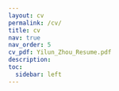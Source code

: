 ```yaml
---
layout: cv
permalink: /cv/
title: cv
nav: true
nav_order: 5
cv_pdf: Yilun_Zhou_Resume.pdf
description:
toc:
  sidebar: left
---
```

